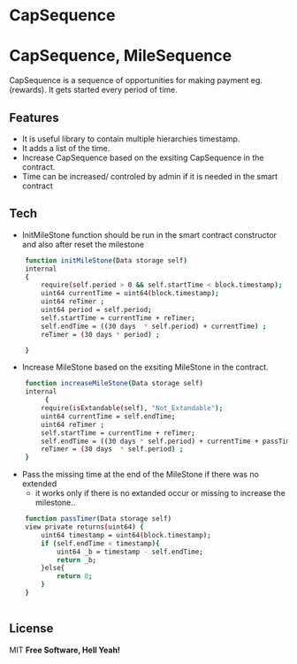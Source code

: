 # CapSequence


# CapSequence, MileSequence

CapSequence is a sequence of opportunities for making payment eg.(rewards). It gets started  every period of time.
 
## Features
- It is useful library to contain multiple hierarchies timestamp. 
- It adds a list of the time.
- Increase CapSequence based on the exsiting CapSequence in the contract.
- Time can be increased/ controled  by admin if it is needed in the smart contract

## Tech
- InitMileStone function should be run in the smart contract constructor and also after reset the milestone

```sh
    function initMileStone(Data storage self)
    internal
    {
        require(self.period > 0 && self.startTime < block.timestamp);
        uint64 currentTime = uint64(block.timestamp);
        uint64 reTimer ;
        uint64 period = self.period;
        self.startTime = currentTime + reTimer;
        self.endTime = ((30 days  * self.period) + currentTime) ;
        reTimer = (30 days * period) ;

    }
```
- Increase MileStone based on the exsiting MileStone in the contract.
```sh
    function increaseMileStone(Data storage self) 
    internal
         {
        require(isExtandable(self), "Not_Extandable");
        uint64 currentTime = self.endTime;
        uint64 reTimer ;
        self.startTime = currentTime + reTimer;
        self.endTime = ((30 days * self.period) + currentTime + passTimer(self)) ;
        reTimer = (30 days  * self.period) ;
    }
```

- Pass the missing time at the end of the MileStone if there was no extended  
     * it works only if there is no extanded occur or missing to increase the milestone..

```sh
    function passTimer(Data storage self) 
    view private returns(uint64) {
        uint64 timestamp = uint64(block.timestamp);
        if (self.endTime < timestamp){
            uint64 _b = timestamp - self.endTime;
            return _b;
        }else{
            return 0;
        }
    }
    
```


## License
MIT
**Free Software, Hell Yeah!**
